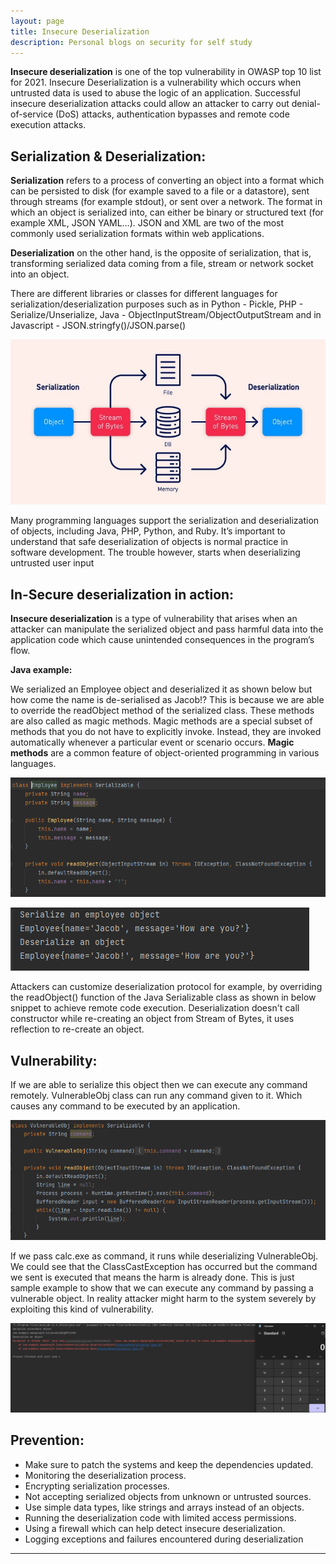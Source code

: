 ```yaml
---
layout: page
title: Insecure Deserialization
description: Personal blogs on security for self study
---
```


**Insecure deserialization** is one of the top vulnerability in OWASP top 10 list for 2021. Insecure Deserialization is a vulnerability
which occurs when untrusted data is used to abuse the logic of an application. Successful insecure deserialization attacks could
allow an attacker to carry out denial-of-service (DoS) attacks, authentication bypasses and remote code execution attacks.

## Serialization & Deserialization:

**Serialization** refers to a process of converting an object into a format which can be persisted to disk (for example saved to a file
or a datastore), sent through streams (for example stdout), or sent over a network. The format in which an object is serialized into,
can either be binary or structured text (for example XML, JSON YAML…). JSON and XML are two of the most commonly used serialization
formats within web applications.

**Deserialization** on the other hand, is the opposite of serialization, that is, transforming serialized data coming from a file, stream
or network socket into an object.

There are different libraries or classes for different languages for serialization/deserialization purposes such as in Python - Pickle,
PHP - Serialize/Unserialize, Java - ObjectInputStream/ObjectOutputStream and in Javascript - JSON.stringfy()/JSON.parse()

![serialization.png](../images/serialization.png)


Many programming languages support the serialization and deserialization of objects, including Java, PHP, Python, and Ruby. It’s important
to understand that safe deserialization of objects is normal practice in software development. The trouble however, starts when
deserializing untrusted user input

## In-Secure deserialization in action:

**Insecure deserialization** is a type of vulnerability that arises when an attacker can manipulate the serialized object and pass harmful
data into the application code which cause unintended consequences in the program’s flow.

**Java example:**

We serialized an Employee object and deserialized it as shown below but how come the name is de-serialised as Jacob!? This is because we are
able to override the readObject method of the serialized class. These methods are also called as magic methods. Magic methods are a special
subset of methods that you do not have to explicitly invoke. Instead, they are invoked automatically whenever a particular event or scenario
occurs. **Magic methods** are a common feature of object-oriented programming in various languages.

![employee.png](../images/employee.png)

![result.png](../images/result.png)


Attackers can customize deserialization protocol for example, by overriding the readObject() function of the Java Serializable class as
shown in below snippet to achieve remote code execution. Deserialization doesn't call constructor while re-creating an object from Stream
of Bytes, it uses reflection to re-create an object.

## Vulnerability: ##

If we are able to serialize this object then we can execute any command remotely.  VulnerableObj class can run any command given to it.
Which causes any command to be executed by an application.

![Vulnerable.png](../images/Vulnerable.png)

If we pass calc.exe as command, it runs while deserializing VulnerableObj. We could see that the ClassCastException has occurred but the
command we sent is executed that means the harm is already done. This is just sample example to show that we can execute any command by
passing a vulnerable object. In reality attacker might harm to the system severely by exploiting this kind of vulnerability.

![rce.png](../images/rce.png)

## Prevention:

- Make sure to patch the systems and keep the dependencies updated.
- Monitoring the deserialization process.
- Encrypting serialization processes.
- Not accepting serialized objects from unknown or untrusted sources.
- Use simple data types, like strings and arrays instead of an objects.
- Running the deserialization code with limited access permissions.
- Using a firewall which can help detect insecure deserialization.
- Logging exceptions and failures encountered during deserialization

---